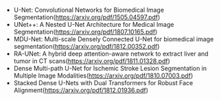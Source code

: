   * U-Net: Convolutional Networks for Biomedical Image Segmentation(https://arxiv.org/pdf/1505.04597.pdf)
  * UNet++: A Nested U-Net Architecture for Medical Image Segmentation(https://arxiv.org/pdf/1807.10165.pdf)
  * MDU-Net: Multi-scale Densely Connected U-Net for biomedical image segmentation(https://arxiv.org/pdf/1812.00352.pdf)
  * RA-UNet: A hybrid deep attention-aware network to extract liver and tumor in CT scans(https://arxiv.org/pdf/1811.01328.pdf)
  * Dense Multi-path U-Net for Ischemic Stroke Lesion Segmentation in Multiple Image Modalities(https://arxiv.org/pdf/1810.07003.pdf)
  * Stacked Dense U-Nets with Dual Transformers for Robust Face Alignment(https://arxiv.org/pdf/1812.01936.pdf)
